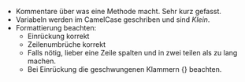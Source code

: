 - Kommentare über was eine Methode macht. Sehr kurz gefasst.
- Variabeln werden im CamelCase geschriben und sind *Klein*.
- Formattierung beachten:
    - Einrückung korrekt
    - Zeilenumbrüche korrekt
    - Falls nötig, lieber eine Zeile spalten und in zwei teilen als zu lang machen.
    - Bei Einrückung die geschwungenen Klammern {} beachten.